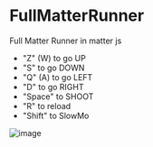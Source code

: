 

# FullMatterRunner
Full Matter Runner in matter js

- "Z" (W) to go UP
- "S" to go DOWN
- "Q" (A) to go LEFT
- "D" to go RIGHT
- "Space" to SHOOT
- "R" to reload
- "Shift" to SlowMo

![image](https://user-images.githubusercontent.com/25774146/204395051-693056f4-4182-4c63-a398-36455847b667.png)
